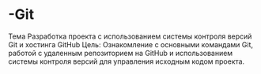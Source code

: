 # -Git
Тема Разработка проекта с использованием системы контроля версий Git и  хостинга GitHub Цель: Ознакомление с основными командами Git, работой с удаленным  репозиторием на GitHub и использованием системы контроля версий для  управления исходным кодом проекта.
